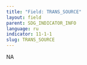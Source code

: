 ```yaml
---
title: "Field: TRANS_SOURCE"
layout: field
parent: SDG_INDICATOR_INFO
language: ru
indicator: 11-1-1
slug: TRANS_SOURCE
---
```

NA